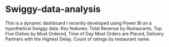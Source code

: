 # Swiggy-data-analysis
This is a dynamic dashboard I recently developed using Power BI on a hypothetical Swiggy data. Key features: Total Revenue by Restaurants, Top Five Dishes by Most Ordered, Time of Day Most Orders are Placed, Delivery Partners with the Highest Delay, Count of ratings by restaurant name.
